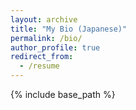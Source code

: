```yaml
---
layout: archive
title: "My Bio (Japanese)"
permalink: /bio/
author_profile: true
redirect_from:
  - /resume
---
```


{% include base_path %}

